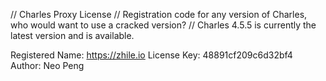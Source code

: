 
// Charles Proxy License 
// Registration code for any version of Charles, who would want to use a cracked version? 
// Charles 4.5.5 is currently the latest version and is available. 

Registered Name: 	https://zhile.io 
License Key: 		48891cf209c6d32bf4 
Author: Neo Peng
